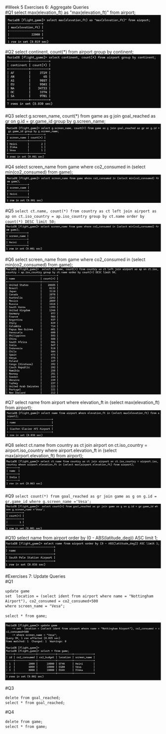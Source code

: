 #Week 5 Exercises 6: Aggregate Queries\
#Q1
select max(elevation_ft) as "max(elevation_ft)" from airport;
![screenshot](Screenshot_week5_e6_q1.png)

#Q2
select continent, count(*) from airport group by continent;
![screenshot](Screenshot_week5_e6_q2.png)

#Q3
select g.screen_name, count(*) from game as g join goal_reached as gr on g.id = gr.game_id group by g.screen_name;
![screenshot](Screenshot_week5_e6_q3.png)

#Q4
select screen_name from game where co2_consumed in (select min(co2_consumed) from game);
![screenshot](Screenshot_week5_e6_q4.png)

#Q5
``select ct.name, count(*) from country as ct left join airport as ap on ct.iso_country = ap.iso_country group by ct.name order by count(*) DESC limit 50;``
![screenshot](Screenshot_week5_e6_q5.png)

#Q6
select screen_name from game where co2_consumed in (select min(co2_consumed) from game);
![screenshot](Screenshot_week5_e6_q6.png)

#Q7
 select name from airport where elevation_ft in (select max(elevation_ft) from airport);
![screenshot](Screenshot_week5_e6_q7.png)

#Q8
select ct.name from country as ct join airport on ct.iso_country = airport.iso_country where airport.elevation_ft in (select max(airport.elevation_ft) from airport);
![screenshot](Screenshot_week5_e6_q8.png)

#Q9
``select count(*) from goal_reached as gr join game as g on g.id = gr.game_id where g.screen_name ='Vesa';``
![screenshot](Screenshot_week5_e6_q9.png)

#Q10
select name from airport order by (0 - ABS(latitude_deg)) ASC limit 1;
![screenshot](Screenshot_week5_e6_q10.png)

#Exercises 7: Update Queries\
#Q1
```
update game
set  location = (select ident from airport where name = "Nottingham Airport"), co2_consumed = co2_consumed+500
where screen_name = "Vesa";

select * from game;
```
![screenshot](Screenshot_week5_e7_q1.png)

#Q3
```
delete from goal_reached;
select * from goal_reached;
```

#Q4
```
delete from game;
select * from game;
```


